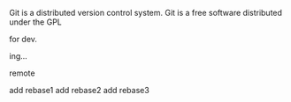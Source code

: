 Git is a distributed version control system.
Git is a free software distributed under the GPL

for dev.

ing...

remote

add rebase1
add rebase2
add rebase3

